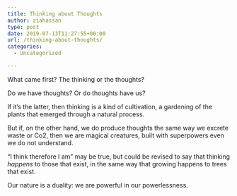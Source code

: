 ```yaml
---
title: Thinking about Thoughts
author: ziahassan
type: post
date: 2019-07-13T11:27:55+00:00
url: /thinking-about-thoughts/
categories:
  - Uncategorized

---
```

What came first? The thinking or the thoughts?

Do we have thoughts? Or do thoughts have us?

If it&#8217;s the latter, then thinking is a kind of cultivation, a gardening of the plants that emerged through a natural process.

But if, on the other hand, we do produce thoughts the same way we excrete waste or Co2, then we are magical creatures, built with superpowers even we do not understand.

&#8220;I think therefore I am&#8221; may be true, but could be revised to say that thinking _happens_ to those that exist, in the same way that growing happens to trees that exist.

Our nature is a duality: we are powerful in our powerlessness.